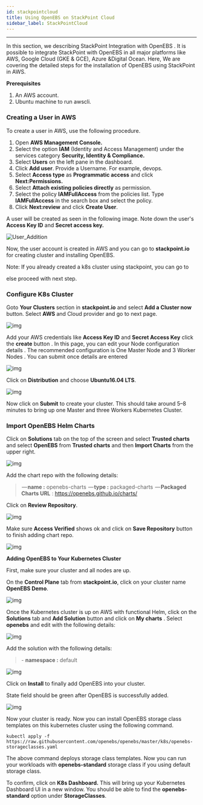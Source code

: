 ```yaml
---
id: stackpointcloud
title: Using OpenEBS on StackPoint Cloud
sidebar_label: StackPointCloud
---
```


------



In this section, we describing StackPoint Integration with OpenEBS . It is possible to integrate StackPoint with OpenEBS in all major platforms like AWS, Google Cloud (GKE & GCE), Azure &Digital Ocean. Here, We are covering the detailed steps for the installation of OpenEBS using StackPoint in AWS.

 **Prerequisites**

1. An AWS account.
2. Ubuntu machine to run awscli.

### **Creating a User in AWS**

To create a user in AWS, use the following procedure.

1. Open **AWS Management Console.**
2. Select the option **IAM** (Identity and Access Management) under the services category **Security, Identity & Compliance.**
3. Select **Users** on the left pane in the dashboard.
4. Click **Add user**. Provide a Username. For example, devops.
5. Select **Access type** as **Programmatic access** and click **Next:Permissions.**
6. Select **Attach existing policies directly** as permission.
7. Select the policy **IAMFullAccess** from the policies list. Type **IAMFullAccess** in the search box and select the policy.
8. Click **Next:review** and click **Create User**.

A user will be created as seen in the following image. Note down the user's **Access Key ID** and **Secret access key.**

![User_Addition](https://docs.mayaonline.io/assets/Add_user.jpg)

Now, the user account is created in AWS and you can go to **stackpoint.io** for creating cluster and installing OpenEBS.

Note: If you already created a k8s cluster using stackpoint, you can go to  

[#]: ImportOpenEBSHelmCharts

  else proceed with next step.

### **Configure K8s Cluster**



Goto **Your Clusters** section in **stackpoint.io** and select **Add a Cluster now** button. Select **AWS** and Cloud provider and go to next page. 

![img](stackpointcloud.assets/1524658121198.png)



Add your AWS credentials like **Access Key ID** and **Secret Access Key** click the **create** button . In this page, you can edit your Node configuration details . The recommended configuration is One Master Node and 3 Worker Nodes . You can submit once details are entered



![img](stackpointcloud.assets/1524658208298.png)



Click on **Distribution** and choose **Ubuntu16.04 LTS**. 



![img](stackpointcloud.assets/1524659987512.png)



Now click on **Submit** to create your cluster. This should take around 5–8 minutes to bring up one Master and three Workers Kubernetes Cluster.

 

### **Import OpenEBS Helm Charts**



Click on **Solutions** tab on the top of the screen and select  **Trusted charts** and select **OpenEBS** from **Trusted charts** and then **Import Charts** from the upper right.



![img](https://cdn-images-1.medium.com/max/800/0*vZr9hqN35SCCsx-a.png)



Add the chart repo
with the following details:

>  — **name :** openebs-charts
>  — **type :** packaged-charts
>  — **Packaged Charts URL** : <https://openebs.github.io/charts/>



Click on **Review Repository**.

![img](https://cdn-images-1.medium.com/max/800/0*lkT38CLmsESK2i1T.png)



Make sure **Access Verified** shows ok and click on **Save Repository** button to finish adding chart repo.



![**img**](https://cdn-images-1.medium.com/max/800/0*tS9uArAROjoOLc05.png)

**Adding OpenEBS to Your Kubernetes Cluster**



First, make sure your cluster and all nodes are up.

On the **Control Plane** tab from  **stackpoint.io**, click on your cluster name **OpenEBS Demo**.



![img](stackpointcloud.assets/1524660936689.png)



Once the Kubernetes cluster is up on AWS with functional Helm, click on the **Solutions** tab and **Add Solution** button and click on **My charts** . Select **openebs** and edit with the following details:





![img](stackpointcloud.assets/1524661026624.png)

Add the solution with the following details:

> \- **namespace :** default
>



![img](stackpointcloud.assets/1524661069200.png)



Click on **Install** to finally add OpenEBS into your cluster.

State field should be green after OpenEBS is successfully added.

![img](stackpointcloud.assets/1524661191811-1524723191480.png)



Now your cluster is ready. Now you can install OpenEBS storage class templates on this kubernetes cluster using the following command.

```
kubectl apply -f https://raw.githubusercontent.com/openebs/openebs/master/k8s/openebs-storageclasses.yaml
```

The above command deploys storage class templates. Now you can run your workloads with **openebs-standard** storage class if you using default storage class.

To confirm, click on **K8s Dashboard.** This will bring up your Kubernetes Dashboard UI in a new window. You should be able to find the **openebs-standard** option under **StorageClasses**.

 




<!-- Hotjar Tracking Code for https://docs.openebs.io -->
<script>
   (function(h,o,t,j,a,r){
       h.hj=h.hj||function(){(h.hj.q=h.hj.q||[]).push(arguments)};
       h._hjSettings={hjid:785693,hjsv:6};
       a=o.getElementsByTagName('head')[0];
       r=o.createElement('script');r.async=1;
       r.src=t+h._hjSettings.hjid+j+h._hjSettings.hjsv;
       a.appendChild(r);
   })(window,document,'https://static.hotjar.com/c/hotjar-','.js?sv=');
</script>
